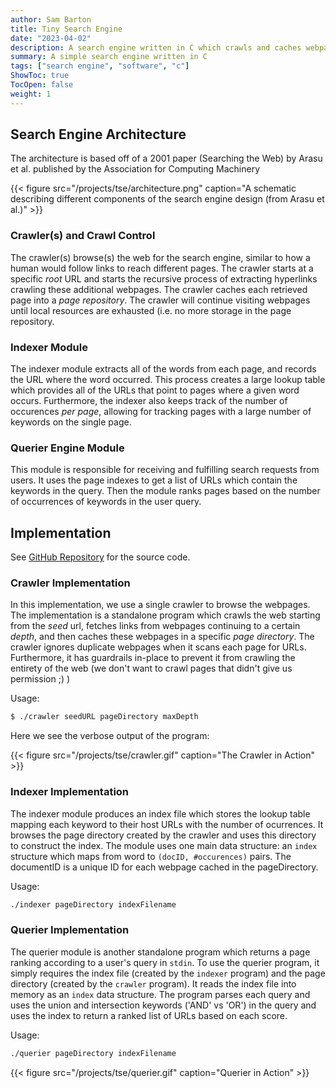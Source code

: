 ```yaml
---
author: Sam Barton
title: Tiny Search Engine 
date: "2023-04-02"
description: A search engine written in C which crawls and caches webpages, indexes html attributes of each page, and queries a search string with page ranking
summary: A simple search engine written in C
tags: ["search engine", "software", "c"]
ShowToc: true
TocOpen: false
weight: 1
---
```


## Search Engine Architecture

The architecture is based off of a 2001 paper (Searching the Web) by Arasu et al. published by the Association for Computing Machinery

{{< figure src="/projects/tse/architecture.png" caption="A schematic describing different components of the search engine design (from Arasu et al.)" >}}

### Crawler(s) and Crawl Control

The crawler(s) browse(s) the web for the search engine, similar to how a human would follow links to reach different pages.
The crawler starts at a specific *root* URL and starts the recursive process of extracting hyperlinks crawling these additional webpages.
The crawler caches each retrieved page into a *page repository*.
The crawler will continue visiting webpages until local resources are exhausted (i.e. no more storage in the page repository.

### Indexer Module

The indexer module extracts all of the words from each page, and records the URL where the word occurred.
This process creates a large lookup table which provides all of the URLs that point to pages where a given word occurs.
Furthermore, the indexer also keeps track of the number of occurences *per page*, allowing for tracking pages with a large number of keywords on the single page.

### Querier Engine Module

This module is responsible for receiving and fulfilling search requests from users.
It uses the page indexes to get a list of URLs which contain the keywords in the query.
Then the module ranks pages based on the number of occurrences of keywords in the user query.

## Implementation

See [GitHub Repository](https://github.com/srb-private-org/tiny-search-engine) for the source code.

### Crawler Implementation

In this implementation, we use a single crawler to browse the webpages. 
The implementation is a standalone program which crawls the web starting from the *seed* url, fetches links from webpages continuing to a certain *depth*, and then caches these webpages in a specific *page directory*.
The crawler ignores duplicate webpages when it scans each page for URLs.
Furthermore, it has guardrails in-place to prevent it from crawling the entirety of the web (we don't want to crawl pages that didn't give us permission ;) )

Usage:

```sh
$ ./crawler seedURL pageDirectory maxDepth
```

Here we see the verbose output of the program:

{{< figure src="/projects/tse/crawler.gif" caption="The Crawler in Action" >}}

### Indexer Implementation

The indexer module produces an index file which stores the lookup table mapping each keyword to their host URLs with the number of ocurrences.
It browses the page directory created by the crawler and uses this directory to construct the index.
The module uses one main data structure: an `index` structure which maps from word to `(docID, #occurences)` pairs.
The documentID is a unique ID for each webpage cached in the pageDirectory.

Usage:

```sh
./indexer pageDirectory indexFilename
```

### Querier Implementation

The querier module is another standalone program which returns a page ranking according to a user's query in `stdin`.
To use the querier program, it simply requires the index file (created by the `indexer` program) and the page directory (created by the `crawler` program).
It reads the index file into memory as an `index` data structure.
The program parses each query and uses the union and intersection keywords ('AND' vs 'OR') in the query and uses the index to return a ranked list of URLs based on each score.

Usage:

```sh
./querier pageDirectory indexFilename
```

{{< figure src="/projects/tse/querier.gif" caption="Querier in Action" >}}
